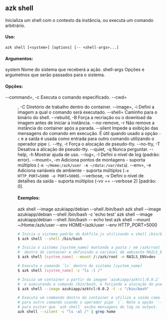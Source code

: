 ## azk shell

  Inicializa um shell com o contexto da instância, ou executa um comando arbitrário.

#### Uso:

    azk shell [<system>] [options] [-- <shell-args>...]

#### Argumentos:

  system                    Nome do sistema que receberá a ação.
  shell-args                Opções e argumetnos que serão passados para o sistema.

#### Opções:

  --command=<cmd>, -c       Executa o comando especificado.
  --cwd=<dir>, -C           Diretório de trabalho dentro do container.
  --image=<name>, -i        Defini a imagem a qual o comando será executado.
  --shell=<bin>             Caminho para o binário do shell.
  --rebuild, -B             Força a recriação ou o download da imagem antes de iniciar a instância.
  --no-remove, -r           Não remove a instância do container após a parada.
  --silent                  Impede a exibição das mensagens do comando em execução. É útil quando usado a opção `-c` e a saída é usada como entrada para outro comando utilizando o operador pipe `|`.
  --tty, -t                 Força o alocação de pseudo-tty.
  --no-tty, -T              Desativa a alicação de pseudo-tty.
  --quiet, -q               Nunca perguntar.
  --help, -h                Mostrar ajuda de uso.
  --log=<level>, -l         Defini o nível de log (padrão: error).
  --mount=<paths>, -m       Adiciona pontos de montagens - suporta múltiplos (`-m ~/Home:/azk/user -m ~/data:/var/data`).
  --env=<data>, -e          Adiciona variáveis de ambiente - suporta múltiplos (`-e HTTP_PORT=5000 -e PORT=5000`).
  --verbose, -v             Defini o nível de detalhes da saída - suporta múltiplos (-vv == --verbose 2) [padrão: 0].

#### Exemplos:

  azk shell --image azukiapp/debian --shell /bin/bash
  azk shell --image azukiapp/debian --shell /bin/bash -c 'echo test'
  azk shell --image azukiapp/debian --shell /bin/bash -- echo test
  azk shell --mount ~/Home:/azk/user --env HOME=/azk/user --env HTTP_PORT=5000

```bash
# Inicia o sistema padrão do Azkfile.js utilizando o shell /bin/bash
$ azk shell --shell /bin/bash

# Inicia o sistema [system_name] montando a pasta / em /azk/root
#  dentro do container e definindo a variável de ambiente RAILS_ENV=dev
$ azk shell [system_name] --mount /:/azk/root -e RAILS_ENV=dev

# Executa o comando `ls` dentro do sistema [system_name]
$ azk shell [system_name] -c "ls -l /"

# Inicia um container a partir da imagem `azukiapp/azktcl:0.0.2` montando
#  e executando o comando /bin/bash, e forçando a alocação do pseudo-tty
$ azk shell --image azukiapp/azktcl:0.0.2 -t -c "/bin/bash"

# Executa um commando dentro do container e utiliza a saída como entrada
# para outro comando usando o operador pipe `|`. Note a opção `--silent`
# para evitar que `azk shell` exiba mensagens de log no output.
azk shell --silent -c "ls -al /" | grep home
```
